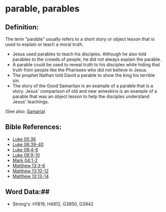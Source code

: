 # parable, parables #

## Definition: ##

The term "parable" usually refers to a short story or object lesson that is used to explain or teach a moral truth.

* Jesus used parables to teach his disciples. Although he also told parables to the crowds of people, he did not always explain the parable.
* A parable could be used to reveal truth to his disciples while hiding that truth from people like the Pharisees who did not believe in Jesus.
* The prophet Nathan told David a parable to show the king his terrible sin.
* The story of the Good Samaritan is an example of a parable that is a story. Jesus' comparison of old and new wineskins is an example of a parable that was an object lesson to help the disciples understand Jesus' teachings.

(See also: [Samaria](../names/samaria.md))

## Bible References: ##

* [Luke 05:36](rc://en/tn/help/luk/05/36)
* [Luke 06:39-40](rc://en/tn/help/luk/06/39)
* [Luke 08:4-6](rc://en/tn/help/luk/08/04)
* [Luke 08:9-10](rc://en/tn/help/luk/08/09)
* [Mark 04:1-2](rc://en/tn/help/mrk/04/01)
* [Matthew 13:3-6](rc://en/tn/help/mat/13/03)
* [Matthew 13:10-12](rc://en/tn/help/mat/13/10)
* [Matthew 13:13-14](rc://en/tn/help/mat/13/13)


## Word Data:##

* Strong's: H1819, H4912, G3850, G3942

